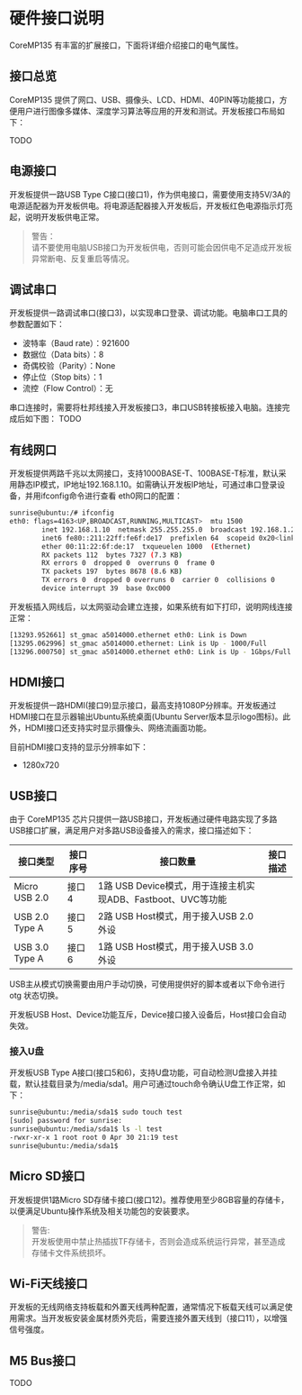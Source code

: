 # 硬件接口说明

CoreMP135 有丰富的扩展接口，下面将详细介绍接口的电气属性。

## 接口总览

CoreMP135 提供了网口、USB、摄像头、LCD、HDMI、40PIN等功能接口，方便用户进行图像多媒体、深度学习算法等应用的开发和测试。开发板接口布局如下： 

TODO

## 电源接口

开发板提供一路USB Type C接口(接口1)，作为供电接口，需要使用支持5V/3A的电源适配器为开发板供电。将电源适配器接入开发板后，开发板红色电源指示灯亮起，说明开发板供电正常。

> 警告：  
>   请不要使用电脑USB接口为开发板供电，否则可能会因供电不足造成开发板异常断电、反复重启等情况。

## 调试串口

开发板提供一路调试串口(接口3)，以实现串口登录、调试功能。电脑串口工具的参数配置如下：

- 波特率（Baud rate）：921600
- 数据位（Data bits）：8
- 奇偶校验（Parity）：None
- 停止位（Stop bits）：1
- 流控（Flow Control）：无

串口连接时，需要将杜邦线接入开发板接口3，串口USB转接板接入电脑。连接完成后如下图：
TODO

## 有线网口

开发板提供两路千兆以太网接口，支持1000BASE-T、100BASE-T标准，默认采用静态IP模式，IP地址192.168.1.10。如需确认开发板IP地址，可通过串口登录设备，并用ifconfig命令进行查看 eth0网口的配置：

```bash
sunrise@ubuntu:/# ifconfig 
eth0: flags=4163<UP,BROADCAST,RUNNING,MULTICAST>  mtu 1500
        inet 192.168.1.10  netmask 255.255.255.0  broadcast 192.168.1.255
        inet6 fe80::211:22ff:fe6f:de17  prefixlen 64  scopeid 0x20<link>
        ether 00:11:22:6f:de:17  txqueuelen 1000  (Ethernet)
        RX packets 112  bytes 7327 (7.3 KB)
        RX errors 0  dropped 0  overruns 0  frame 0
        TX packets 197  bytes 8678 (8.6 KB)
        TX errors 0  dropped 0 overruns 0  carrier 0  collisions 0
        device interrupt 39  base 0xc000 
```

开发板插入网线后，以太网驱动会建立连接，如果系统有如下打印，说明网线连接正常：

```bash
[13293.952661] st_gmac a5014000.ethernet eth0: Link is Down
[13295.062996] st_gmac a5014000.ethernet: Link is Up - 1000/Full 
[13296.000750] st_gmac a5014000.ethernet eth0: Link is Up - 1Gbps/Full - flow control rx/tx
```

## HDMI接口

开发板提供一路HDMI(接口9)显示接口，最高支持1080P分辨率。开发板通过HDMI接口在显示器输出Ubuntu系统桌面(Ubuntu Server版本显示logo图标)。此外，HDMI接口还支持实时显示摄像头、网络流画面功能。

目前HDMI接口支持的显示分辨率如下：

- 1280x720

## USB接口
由于 CoreMP135 芯片只提供一路USB接口，开发板通过硬件电路实现了多路USB接口扩展，满足用户对多路USB设备接入的需求，接口描述如下：

| 接口类型 |	接口序号 |	接口数量 |	接口描述 |
| --- | --- | --- | --- |
| Micro USB 2.0	| 接口4 |	1路	USB Device模式，用于连接主机实现ADB、Fastboot、UVC等功能 |
| USB 2.0 Type A |	接口5 |	2路	USB Host模式，用于接入USB 2.0外设 |
| USB 3.0 Type A |	接口6 |	1路	USB Host模式，用于接入USB 3.0外设 |


USB主从模式切换需要由用户手动切换，可使用提供好的脚本或者以下命令进行 otg 状态切换。

开发板USB Host、Device功能互斥，Device接口接入设备后，Host接口会自动失效。

### 接入U盘

开发板USB Type A接口(接口5和6)，支持U盘功能，可自动检测U盘接入并挂载，默认挂载目录为/media/sda1。用户可通过touch命令确认U盘工作正常，如下：

```bash
sunrise@ubuntu:/media/sda1$ sudo touch test
[sudo] password for sunrise: 
sunrise@ubuntu:/media/sda1$ ls -l test 
-rwxr-xr-x 1 root root 0 Apr 30 21:19 test
sunrise@ubuntu:/media/sda1$
```


## Micro SD接口

开发板提供1路Micro SD存储卡接口(接口12)。推荐使用至少8GB容量的存储卡，以便满足Ubuntu操作系统及相关功能包的安装要求。

> 警告:  
> 开发板使用中禁止热插拔TF存储卡，否则会造成系统运行异常，甚至造成存储卡文件系统损坏。

## Wi-Fi天线接口

开发板的无线网络支持板载和外置天线两种配置，通常情况下板载天线可以满足使用需求。当开发板安装金属材质外壳后，需要连接外置天线到（接口11），以增强信号强度。

## M5 Bus接口

TODO
















